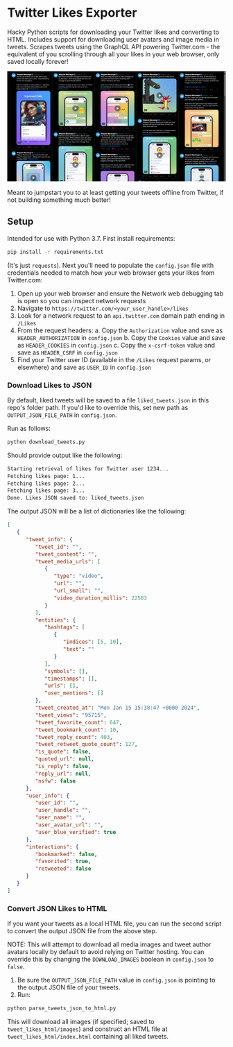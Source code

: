 # Twitter Likes Exporter

Hacky Python scripts for downloading your Twitter likes and converting to HTML. Includes support for downloading user avatars and image media in tweets. Scrapes tweets using the GraphQL API powering Twitter.com - the equivalent of you scrolling through all your likes in your web browser, only saved locally forever!

![example output rendered html of tweets](example_html_output.png)

Meant to jumpstart you to at least getting your tweets offline from Twitter, if not building something much better!

## Setup

Intended for use with Python 3.7. First install requirements:

```bash
pip install -r requirements.txt
```

(It's just `requests`). Next you'll need to populate the `config.json` file with credentials needed to match how your web browser gets your likes from Twitter.com:

1. Open up your web browser and ensure the Network web debugging tab is open so you can inspect network requests
2. Navigate to `https://twitter.com/<your_user_handle>/likes`
3. Look for a network request to an `api.twitter.com` domain path ending in `/Likes`
4. From the request headers:
    a. Copy the `Authorization` value and save as `HEADER_AUTHORIZATION` in `config.json`
    b. Copy the `Cookies` value and save as `HEADER_COOKIES` in `config.json`
    c. Copy the `x-csrf-token` value and save as `HEADER_CSRF` in `config.json`
5. Find your Twitter user ID (available in the `/Likes` request params, or elsewhere) and save as `USER_ID` in `config.json`


### Download Likes to JSON

By default, liked tweets will be saved to a file `liked_tweets.json` in this repo's folder path. If you'd like to override this, set new path as `OUTPUT_JSON_FILE_PATH` in `config.json`.

Run as follows:

```bash
python download_tweets.py
```

Should provide output like the following:

```bash
Starting retrieval of likes for Twitter user 1234...
Fetching likes page: 1...
Fetching likes page: 2...
Fetching likes page: 3...
Done. Likes JSON saved to: liked_tweets.json
```

The output JSON will be a list of dictionaries like the following:

```json
[
   {
      "tweet_info": {
         "tweet_id": "",
         "tweet_content": "",
         "tweet_media_urls": [
            {
               "type": "video",
               "url": "",
               "url_small": "",
               "video_duration_millis": 22583
            }
         ],
         "entities": {
            "hashtags": [
               {
                  "indices": [5, 10],
                  "text": ""
               }
            ],
            "symbols": [],
            "timestamps": [],
            "urls": [],
            "user_mentions": []
         },
         "tweet_created_at": "Mon Jan 15 15:38:47 +0000 2024",
         "tweet_views": "95715",
         "tweet_favorite_count": 647,
         "tweet_bookmark_count": 10,
         "tweet_reply_count": 403,
         "tweet_retweet_quote_count": 127,
         "is_quote": false,
         "quoted_url": null,
         "is_reply": false,
         "reply_url": null,
         "nsfw": false
      },
      "user_info": {
         "user_id": "",
         "user_handle": "",
         "user_name": "",
         "user_avatar_url": "",
         "user_blue_verified": true
      },
      "interactions": {
         "bookmarked": false,
         "favorited": true,
         "retweeted": false
      }
   }
]
```


### Convert JSON Likes to HTML

If you want your tweets as a local HTML file, you can run the second script to convert the output JSON file from the above step.

NOTE: This will attempt to download all media images and tweet author avatars locally by default to avoid relying on Twitter hosting. You can override this by changing the `DOWNLOAD_IMAGES` boolean in `config.json` to `false`.

1. Be sure the `OUTPUT_JSON_FILE_PATH` value in `config.json` is pointing to the output JSON file of your tweets.
2. Run:

```bash
python parse_tweets_json_to_html.py
```

This will download all images (if specified; saved to `tweet_likes_html/images`) and construct an HTML file at `tweet_likes_html/index.html` containing all liked tweets.
